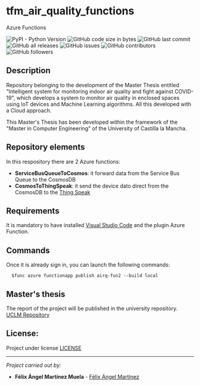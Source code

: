 # tfm_air_quality_functions
Azure Functions

![PyPI - Python Version](https://img.shields.io/pypi/pyversions/Pandas)
![GitHub code size in bytes](https://img.shields.io/github/languages/code-size/FelixAngelMartinez/tfm_air_quality_functions)
![GitHub last commit](https://img.shields.io/github/last-commit/FelixAngelMartinez/tfm_air_quality_functions)
![GitHub all releases](https://img.shields.io/github/downloads/FelixAngelMartinez/test_1/tfm_air_quality_functions)
![GitHub issues](https://img.shields.io/github/issues-raw/FelixAngelMartinez/tfm_air_quality_functions)
![GitHub contributors](https://img.shields.io/github/contributors/FelixAngelMartinez/tfm_air_quality_functions)
![GitHub followers](https://img.shields.io/github/followers/FelixAngelMartinez?style=social)

## Description
Repository belonging to the development of the Master Thesis entitled "Intelligent system for monitoring indoor air quality and fight against COVID-19", which develops a system to monitor air quality in enclosed spaces using IoT devices and Machine Learning algorithms. All this developed with a Cloud approach.

This Master's Thesis has been developed within the framework of the "Master in Computer Engineering" of the University of Castilla la Mancha.

## Repository elements
In this respository there are 2 Azure functions:
* **ServiceBusQueueToCosmos**: it forward data from the Service Bus Queue to the CosmosDB
* **CosmosToThingSpeak**: it send the device dato direct from the CosmosDB to the [Thing Speak](https://thingspeak.com/)

## Requirements
It is mandatory to have installed [Visual Studio Code](https://code.visualstudio.com/) and the plugin Azure Function.

## Commands
Once it is already sign in, you can launch the following commands:
```console
  $func azure functionapp publish airq-fun2 --build local
```

## Master's thesis
The report of the project will be published in the university repository.
[UCLM Repository](https://ruidera.uclm.es/)

## License:
Project under license [LICENSE](LICENSE)

---
_Project carried out by:_
* **Félix Ángel Martínez Muela** - [Félix Ángel Martínez](https://github.com/FelixAngelMartinez)